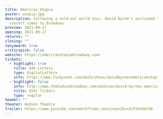 ```yaml
---
title: American Utopia
poster: utopia.jpg
description: Following a sold-out world tour, David Byrne's acclaimed theatrical
  concert comes to Broadway.
preview: 2021-09-17
opening: 2021-09-17
returns: ""
closing: ""
tonyaward: true
criticspick: false
website: https://americanutopiabroadway.com/
tickets:
  - highlight: true
    title: $44 Lottery
    type: digitalLottery
    info: https://www.luckyseat.com/dash/shows/davidbyrnesamericanutopia-newyork
  - highlight: false
    info: http://www.thehudsonbroadway.com/whatson/david-byrnes-american-utopia/
    title: $59+ Tickets
    type: regular
header: ""
theater: Hudson Theatre
trailer: https://www.youtube.com/watch?time_continue=1&v=X1P2U34QrQ8
---
```

